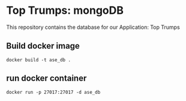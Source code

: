 # Top Trumps: mongoDB

This repository contains the database for our Application: Top Trumps

## Build docker image

```
docker build -t ase_db .
```

## run docker container
```
docker run -p 27017:27017 -d ase_db
```
